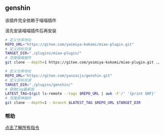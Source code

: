## genshin

该插件完全依赖于喵喵插件

请先安装喵喵插件后再安装

```sh
# 定义仓库地址
REPO_URL="https://gitee.com/yoimiya-kokomi/miao-plugin.git"
# 定义目标目录
TARGET_DIR="./plugins/miao-plugin/"
# 克隆喵喵插件
git clone --depth=1 https://gitee.com/yoimiya-kokomi/miao-plugin.git ./plugins/miao-plugin/
```

```sh
# 定义仓库地址
REPO_URL="https://gitee.com/yunzaijs/genshin.git"
# 定义目标目录
TARGET_DIR="./plugins/genshin/"
# 获取tag最新版
LATEST_TAG=$(git ls-remote --tags $REPO_URL | awk -F'/' '{print $NF}' | sort -V | tail -n1)
# 克隆原神插件
git clone --depth=1 --branch $LATEST_TAG $REPO_URL $TARGET_DIR
```

### 帮助

[点击了解所有指令](./README_HELP.md)
